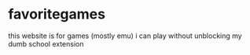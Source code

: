 # favoritegames
this website is for games (mostly emu) i can play without unblocking my dumb school extension
